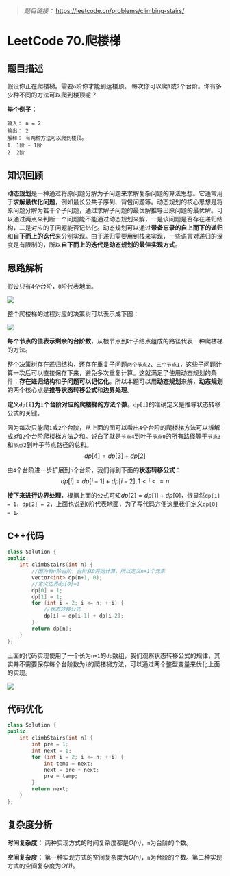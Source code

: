 
> *题目链接：* https://leetcode.cn/problems/climbing-stairs/

# LeetCode 70.爬楼梯

## 题目描述

假设你正在爬楼梯。需要`n`阶你才能到达楼顶。
每次你可以爬`1`或`2`个台阶。你有多少种不同的方法可以爬到楼顶呢？

**举个例子：**

```
输入： n = 2
输出： 2
解释： 有两种方法可以爬到楼顶。
1. 1阶 + 1阶
2. 2阶
```

## 知识回顾

**动态规划**是一种通过将原问题分解为子问题来求解复杂问题的算法思想。它通常用于**求解最优化问题**，例如最长公共子序列、背包问题等。动态规划的核心思想是将原问题分解为若干个子问题，通过求解子问题的最优解推导出原问题的最优解。可以通过两点来判断一个问题能不能通过动态规划来解，一是该问题是否存在递归结构，二是对应的子问题能否记忆化。动态规划可以通过**带备忘录的自上而下的递归**和**自下而上的迭代**来分别实现。由于递归需要用到栈来实现，一些语言对递归的深度是有限制的，所以**自下而上的迭代是动态规划的最佳实现方式**。

## 思路解析

假设只有`4`个台阶，`0`阶代表地面。

![](https://gitee.com/ldtech007/picture/raw/master/pic/lc-0070-01.png)

整个爬楼梯的过程对应的决策树可以表示成下图：

![](https://gitee.com/ldtech007/picture/raw/master/pic/lc-0070-02.png)

**每个节点的值表示剩余的台阶数**，从根节点到叶子结点组成的路径代表一种爬楼梯的方法。

整个决策树存在递归结构，还存在重复子问题`两个节点2`、`三个节点1`，这些子问题计算一次后可以直接保存下来，避免多次重复计算。这就满足了使用动态规划的条件：**存在递归结构**和**子问题可以记忆化**。所以本题可以用**动态规划**来解，**动态规划**的两个核心点是**推导状态转移公式**和**边界处理**。

**定义`dp[i]`为`i`个台阶对应的爬楼梯的方法个数**。`dp[i]`的准确定义是推导状态转移公式的关键。

因为每次只能爬`1`或`2`个台阶，从上面的图可以看出`4`个台阶的爬楼梯方法可以拆解成`3`和`2`个台阶爬楼梯方法之和。说白了就是`节点4`到叶子`节点0`的所有路径等于`节点3`和`节点2`到叶子节点路径的总和。
$$dp[4] = dp[3] + dp[2]$$

由`4`个台阶进一步扩展到`n`个台阶，我们得到下面的**状态转移公式**：
$$dp[i] = dp[i-1] + dp[i-2], 1 < i <= n$$

**接下来进行边界处理**，根据上面的公式可知$dp[2] = dp[1] + dp[0]$，很显然`dp[1] = 1`，`dp[2] = 2`，上面也说到`0`阶代表地面，为了写代码方便这里我们定义`dp[0] = 1`。

## C++代码

```cpp
class Solution {
public:
    int climbStairs(int n) {
        //因为有n阶台阶，台阶从0开始计算，所以定义n+1个元素
        vector<int> dp(n+1, 0);
        //定义边界dp[0]=1
        dp[0] = 1;
        dp[1] = 1;
        for (int i = 2; i <= n; ++i) {
            //状态转移公式
            dp[i] = dp[i-1] + dp[i-2];
        }
        return dp[n];
    }
};
```

上面的代码实现使用了一个长为`n+1`的`dp`数组，我们观察状态转移公式的规律，其实并不需要保存每个台阶数为`i`的爬楼梯方法，可以通过两个整型变量来优化上面的实现。

![](https://gitee.com/ldtech007/picture/raw/master/pic/lc-0070-03.png)

## 代码优化

```cpp
class Solution {
public:
    int climbStairs(int n) {
        int pre = 1;
        int next = 1;
        for (int i = 2; i <= n; ++i) {
            int temp = next;
            next = pre + next;
            pre = temp;
        }
        return next;
    }
};
```

## 复杂度分析

**时间复杂度：** 两种实现方式的时间复杂度都是*O(n)*，`n`为台阶的个数。

**空间复杂度：** 第一种实现方式的空间复杂度为*O(n)*，`n`为台阶的个数。第二种实现方式的空间复杂度为*O(1)*。

